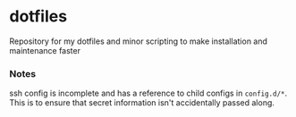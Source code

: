 # dotfiles
Repository for my dotfiles and minor scripting to make installation and maintenance faster


### Notes
ssh config is incomplete and has a reference to child configs in `config.d/*`.  This is to ensure that secret information isn't accidentally passed along.

